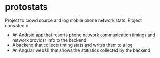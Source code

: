 # protostats
Project to crowd source and log mobile phone network stats. Project consisted of  
- An Android app that reports phone network communication timings and network provider info to the backend
- A backend that collects timing stats and writes them to a log
- An Angular web UI that shows the statistics collected by the backend
